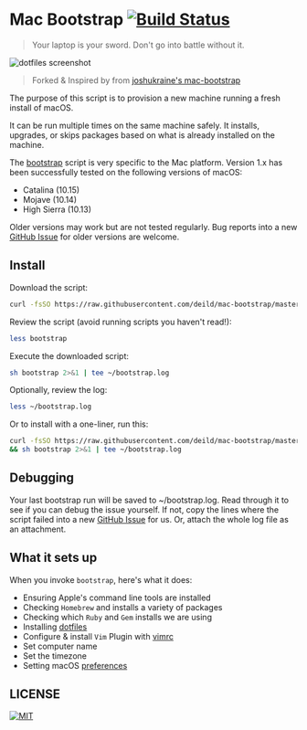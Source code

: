 # Mac Bootstrap [![Build Status](https://travis-ci.org/deild/mac-bootstrap.svg?branch=master)](https://travis-ci.org/deild/mac-bootstrap)

> Your laptop is your sword. Don't go into battle without it.

![dotfiles screenshot][screenshot]

> Forked & Inspired by from [joshukraine's mac-bootstrap]

The purpose of this script is to provision a new machine running a fresh install of macOS.

It can be run multiple times on the same machine safely. It installs, upgrades, or skips packages based on what is already installed on the machine.

The [bootstrap] script is very specific to the Mac platform.
Version 1.x has been successfully tested on the following versions of macOS:

- Catalina (10.15)
- Mojave (10.14)
- High Sierra (10.13)

Older versions may work but are not tested regularly.
Bug reports into a new [GitHub Issue] for older versions are welcome.

## Install

Download the script:

```sh
curl -fsSO https://raw.githubusercontent.com/deild/mac-bootstrap/master/bootstrap
```

Review the script (avoid running scripts you haven't read!):

```sh
less bootstrap
```

Execute the downloaded script:

```sh
sh bootstrap 2>&1 | tee ~/bootstrap.log
```

Optionally, review the log:

```sh
less ~/bootstrap.log
```

Or to install with a one-liner, run this:

```sh
curl -fsSO https://raw.githubusercontent.com/deild/mac-bootstrap/master/bootstrap \
&& sh bootstrap 2>&1 | tee ~/bootstrap.log
```

## Debugging

Your last bootstrap run will be saved to ~/bootstrap.log.
Read through it to see if you can debug the issue yourself.
If not, copy the lines where the script failed into a new [GitHub Issue] for us.
Or, attach the whole log file as an attachment.

## What it sets up

When you invoke `bootstrap`, here's what it does:

- Ensuring Apple's command line tools are installed
- Checking `Homebrew` and installs a variety of packages
- Checking which `Ruby` and `Gem` installs we are using
- Installing [dotfiles](https://github.com/deild/dotfiles.git)
- Configure & install `Vim` Plugin with [vimrc](https://github.com/deild/vimrc.git)
- Set computer name
- Set the timezone
- Setting macOS [preferences](https://github.com/deild/mac-bootstrap/blob/master/macos-defaults)

## LICENSE

[![MIT](https://img.shields.io/badge/license-MIT-BLUE)](LICENSE)

[joshukraine's mac-bootstrap]: https://github.com/joshukraine/mac-bootstrap/blob/master/bootstrap
[screenshot]: https://zupimages.net/up/19/22/k2by.png
[bootstrap]: https://github.com/deild/mac-bootstrap/blob/master/bootstrap
[GitHub Issue]: https://github.com/deild/mac-bootstrap/issues/new
